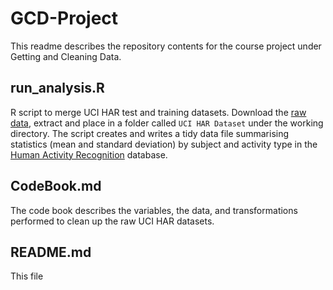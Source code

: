 GCD-Project
==========

This readme describes the repository contents for the course project under Getting and Cleaning Data. 

run_analysis.R
--------------
R script to merge UCI HAR test and training datasets. Download the [raw data](https://d396qusza40orc.cloudfront.net/getdata%2Fprojectfiles%2FUCI%20HAR%20Dataset.zip), extract and place in a folder called ```UCI HAR Dataset``` under the working directory. The script creates and writes a tidy data file summarising statistics (mean and standard deviation) by subject and activity type in the [Human Activity Recognition](http://archive.ics.uci.edu/ml/datasets/Human+Activity+Recognition+Using+Smartphones) database.

CodeBook.md
-----------
The code book describes the variables, the data, and  transformations performed to clean up the raw UCI HAR datasets.

README.md
---------
This file




